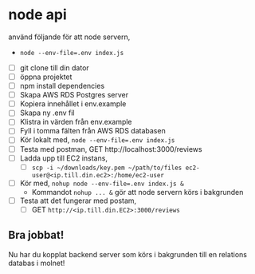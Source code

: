 # node api
använd följande för att node servern,
- `node --env-file=.env index.js`

- [ ] git clone till din dator
- [ ] öppna projektet
- [ ] npm install dependencies
- [ ] Skapa AWS RDS Postgres server
- [ ] Kopiera innehållet i env.example
- [ ] Skapa ny .env fil
- [ ] Klistra in värden från env.example
- [ ] Fyll i tomma fälten från AWS RDS databasen
- [ ] Kör lokalt med, `node --env-file=.env index.js`
- [ ] Testa med postman, GET http://localhost:3000/reviews
- [ ] Ladda upp till EC2 instans,
  - [ ] `scp -i ~/downloads/key.pem ~/path/to/files ec2-user@<ip.till.din.ec2>:/home/ec2-user`
- [ ] Kör med, `nohup node --env-file=.env index.js &`
  - Kommandot `nohup ... &` gör att node servern körs i bakgrunden
- [ ] Testa att det fungerar med postam,
  - [ ] GET `http://<ip.till.din.EC2>:3000/reviews`

## Bra jobbat!
Nu har du kopplat backend server som körs i bakgrunden till en relations databas i molnet!
